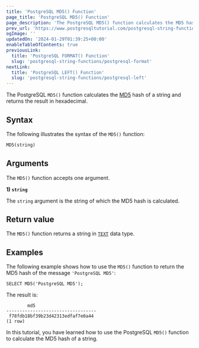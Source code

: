 ```yaml
---
title: 'PostgreSQL MD5() Function'
page_title: 'PostgreSQL MD5() Function'
page_description: 'The PostgreSQL MD5() function calculates the MD5 hash of a string and returns the result in hexadecimal.'
prev_url: 'https://www.postgresqltutorial.com/postgresql-string-functions/postgresql-md5/'
ogImage: ''
updatedOn: '2024-01-29T01:39:25+00:00'
enableTableOfContents: true
previousLink:
  title: 'PostgreSQL FORMAT() Function'
  slug: 'postgresql-string-functions/postgresql-format'
nextLink:
  title: 'PostgreSQL LEFT() Function'
  slug: 'postgresql-string-functions/postgresql-left'
---
```


The PostgreSQL `MD5()` function calculates the [MD5](https://en.wikipedia.org/wiki/MD5) hash of a string and returns the result in hexadecimal.

## Syntax

The following illustrates the syntax of the `MD5()` function:

```sql
MD5(string)
```

## Arguments

The `MD5()` function accepts one argument.

**1\) `string`**

The `string` argument is the string of which the MD5 hash is calculated.

## Return value

The `MD5()` function returns a string in [`TEXT`](../postgresql-tutorial/postgresql-char-varchar-text) data type.

## Examples

The following example shows how to use the `MD5()` function to return the MD5 hash of the message `'PostgreSQL MD5'`:

```
SELECT MD5('PostgreSQL MD5');
```

The result is:

```
        md5
----------------------------------
 f78fdb18bf39b23d42313edfaf7e0a44
(1 row)
```

In this tutorial, you have learned how to use the PostgreSQL `MD5()` function to calculate the MD5 hash of a string.
